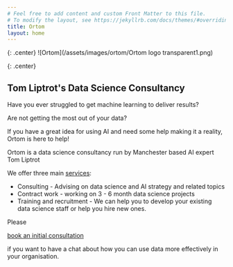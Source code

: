 ```yaml
---
# Feel free to add content and custom Front Matter to this file.
# To modify the layout, see https://jekyllrb.com/docs/themes/#overriding-theme-defaults
title: Ortom
layout: home
---
```

{: .center}
![Ortom](/assets/images/ortom/Ortom logo transparent1.png)

{: .center}

## Tom Liptrot's Data Science Consultancy

Have you ever struggled to get machine learning to deliver results?

Are not getting the most out of your data?

If you have a great idea for using AI and need some help making it a reality, Ortom is here to help!

Ortom is a  data science consultancy run by Manchester based AI expert Tom Liptrot

We offer three main [services](/services):

- Consulting - Advising on data science and AI strategy and related topics
- Contract work - working on 3 - 6 month data science projects
- Training and recruitment - We can help you to develop your existing data science staff or help you hire new ones.

Please  <!-- Calendly link widget begin --><link href="https://assets.calendly.com/assets/external/widget.css" rel="stylesheet">
<script src="https://assets.calendly.com/assets/external/widget.js" type="text/javascript"></script>
<a href="" onclick="Calendly.initPopupWidget({url: 'https://calendly.com/ortom/60min'});return false;">book an initial consultation</a>
<!-- Calendly link widget end --> if you want to have a chat about how you can use data  more effectively in your organisation.
